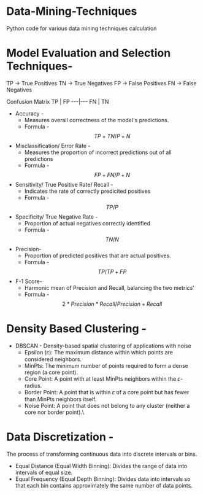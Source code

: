 # Data-Mining-Techniques
Python code for various data mining techniques calculation

# Model Evaluation and Selection Techniques- 
TP -> True Positives
TN -> True Negatives
FP -> False Positives 
FN -> False Negatives

Confusion Matrix 
 TP | FP
 ---|---
 FN | TN

* Accuracy -
  - Measures overall correctness of the model's predictions.
  - Formula - $$TP + TN / P+N$$
* Misclassification/ Error Rate -
  - Measures the proportion of incorrect predictions out of all predictions
  - Formula - $$FP+FN/ P+N$$
* Sensitivity/ True Positive Rate/ Recall -
    - Indicates the rate of correctly predicited positives
    - Formula - $$TP/P$$
* Specificity/ True Negative Rate -
    - Proportion of actual negatives correctly identified
    - Formula - $$TN/N$$
* Precision-
  - Proportion of predicted positives that are actual positives.
  - Formula - $$TP/TP+FP$$
* F-1 Score-
    - Harmonic mean of Precision and Recall, balancing the two metrics'
    - Formula - $$2 * Precision * Recall / Precision + Recall$$

# Density Based Clustering -
* DBSCAN - Density-based spatial clustering of applications with noise
  - Epsilon (𝜀): The maximum distance within which points are considered neighbors.
  - MinPts: The minimum number of points required to form a dense region (a core point).
  - Core Point: A point with at least MinPts neighbors within the 𝜀-radius.
  - Border Point: A point that is within 𝜀 of a core point but has fewer than MinPts neighbors itself.
  - Noise Point: A point that does not belong to any cluster (neither a core nor border point).\
 
# Data Discretization - 
The process of transforming continuous data into discrete intervals or bins. 

- Equal Distance (Equal Width Binning): Divides the range of data into intervals of equal size.
- Equal Frequency (Equal Depth Binning): Divides data into intervals so that each bin contains approximately the same number of data points.



